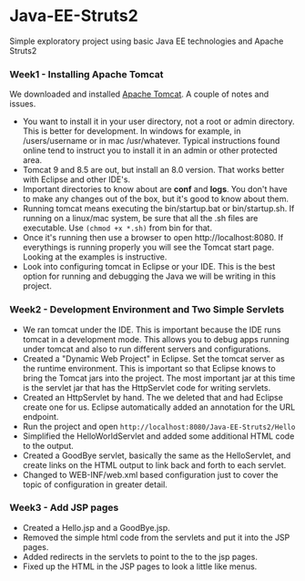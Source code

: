 # Java-EE-Struts2
Simple exploratory project using basic Java EE technologies and Apache Struts2

### Week1 - Installing Apache Tomcat
We downloaded and installed [Apache Tomcat](https://tomcat.apache.org). A couple of notes and issues.
  
  * You want to install it in your user directory, not a root or admin directory. This is better for development. In windows for example, in /users/username or in mac /usr/whatever. Typical instructions found online tend to instruct you to install it in an admin or other protected area. 
  * Tomcat 9 and 8.5 are out, but install an 8.0 version. That works better with Eclipse and other IDE's.
  * Important directories to know about are **conf** and **logs**. You don't have to make any changes out of the box, but it's good to know about them.
  * Running tomcat means executing the bin/startup.bat or bin/startup.sh. If running on a linux/mac system, be sure that all the .sh files are executable. Use `(chmod +x *.sh)` from bin for that.
  * Once it's running then use a browser to open http://localhost:8080. If everythings is running properly you will see the Tomcat start page. Looking at the examples is instructive.
  * Look into configuring tomcat in Eclipse or your IDE. This is the best option for running and debugging the Java we will be writing in this project.  

### Week2 - Development Environment and Two Simple Servlets
  * We ran tomcat under the IDE. This is important because the IDE runs tomcat in a development mode. This allows you to debug apps running under tomcat and also to run different servers and configurations.
  * Created a "Dynamic Web Project" in Eclipse. Set the tomcat server as the runtime environment. This is important so that Eclipse knows to bring the Tomcat jars into the project. The most important jar at this time is the servlet jar that has the HttpServlet code for writing servlets.  
  * Created an HttpServlet by hand. The we deleted that and had Eclipse create one for us. Eclipse automatically added an annotation for the URL endpoint.
  * Run the project and open `http://localhost:8080/Java-EE-Struts2/Hello` 
  * Simplified the HelloWorldServlet and added some additional HTML code to the output.
  * Created a GoodBye servlet, basically the same as the HelloServlet, and create links on the HTML output to link back and forth to each servlet. 
  * Changed to WEB-INF/web.xml based configuration just to cover the topic of configuration in greater detail.
  
### Week3 - Add JSP pages
  * Created a Hello.jsp and a GoodBye.jsp. 
  * Removed the simple html code from the servlets and put it into the JSP pages.
  * Added redirects in the servlets to point to the to the jsp pages.
  * Fixed up the HTML in the JSP pages to look a little like menus.
      
  